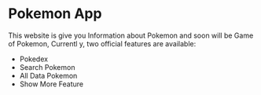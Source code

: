 # Pokemon App

This website is give you Information about Pokemon and soon will be Game of Pokemon,
Currentl y, two official features are available:

- Pokedex
- Search Pokemon
- All Data Pokemon
- Show More Feature
